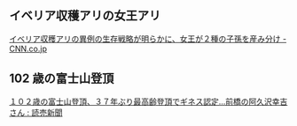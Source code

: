 ## イベリア収穫アリの女王アリ

[イベリア収穫アリの異例の生存戦略が明らかに、女王が２種の子孫を産み分け - CNN.co.jp](https://www.cnn.co.jp/fringe/35238801.html)

## 102 歳の富士山登頂

[１０２歳の富士山登頂、３７年ぶり最高齢登頂でギネス認定…前橋の阿久沢幸吉さん : 読売新聞](https://www.yomiuri.co.jp/national/20251001-OYT1T50165/)
